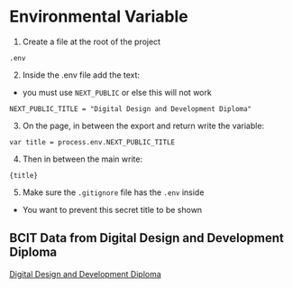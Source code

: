 # Environmental Variable 

1. Create a file at the root of the project 
```
.env
```

2. Inside the .env file add the text: 
- you must use `NEXT_PUBLIC` or else this will not work 

```
NEXT_PUBLIC_TITLE = "Digital Design and Development Diploma" 
```

3. On the page, in between the export and return write the variable: 
```
var title = process.env.NEXT_PUBLIC_TITLE 
```
4. Then in between the main write: 
```
{title}
```

5. Make sure the `.gitignore` file has the `.env` inside 
- You want to prevent this secret title to be shown 

## BCIT Data from Digital Design and Development Diploma 
[Digital Design and Development Diploma](https://www.bcit.ca/programs/digital-design-and-development-diploma-full-time-6515dipma/#courses)

